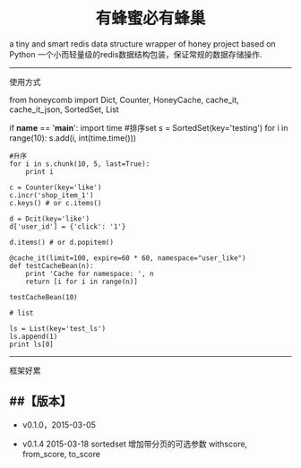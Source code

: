 <h1 align="center">有蜂蜜必有蜂巢</h1>
a tiny and smart redis data structure wrapper of honey project based on Python
一个小而轻量级的redis数据结构包装，保证常规的数据存储操作.

----
使用方式

from honeycomb import Dict, Counter, HoneyCache, cache_it, cache_it_json, SortedSet, List

if __name__ == '__main__':
    import time
    #排序set
    s = SortedSet(key='testing')
    for i in range(10):
        s.add(i, int(time.time()))
    
    #升序
    for i in s.chunk(10, 5, last=True):
        print i

    c = Counter(key='like')
    c.incr('shop_item_1')
    c.keys() # or c.items()

    d = Dcit(key='like')
    d['user_id'] = {'click': '1'}
    
    d.items() # or d.popitem()

    @cache_it(limit=100, expire=60 * 60, namespace="user_like")
    def testCacheBean(n):
        print 'Cache for namespace: ', n
        return [i for i in range(n)]
    
    testCacheBean(10)

    # list

    ls = List(key='test_ls')
    ls.append(1)
    print ls[0]

----

框架好累

##【版本】
----
* v0.1.0，2015-03-05

* v0.1.4  2015-03-18 sortedset 增加带分页的可选参数 withscore, from_score,  to_score

